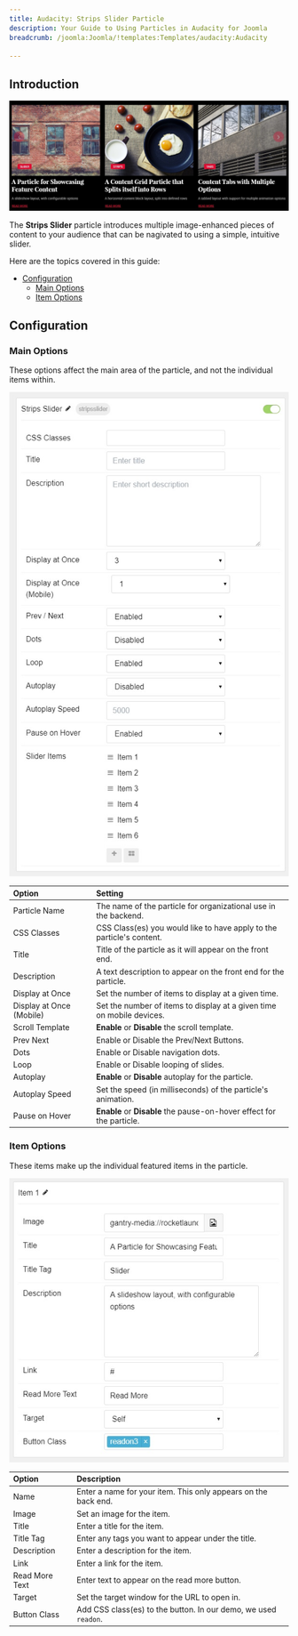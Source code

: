 ```yaml
---
title: Audacity: Strips Slider Particle
description: Your Guide to Using Particles in Audacity for Joomla
breadcrumb: /joomla:Joomla/!templates:Templates/audacity:Audacity

---
```


## Introduction

![](assets/particle_stripsslider1.jpg)

The **Strips Slider** particle introduces multiple image-enhanced pieces of content to your audience that can be nagivated to using a simple, intuitive slider.

Here are the topics covered in this guide:

* [Configuration](#configuration)
    - [Main Options](#main-options)
    - [Item Options](#item-options)

## Configuration

### Main Options

These options affect the main area of the particle, and not the individual items within.

![](assets/particle_stripsslider2.jpg)

| Option                   | Setting                                                               |
|:------------------------ |:--------------------------------------------------------------------- |
| Particle Name            | The name of the particle for organizational use in the backend.       |
| CSS Classes              | CSS Class(es) you would like to have apply to the particle's content. |
| Title                    | Title of the particle as it will appear on the front end.             |
| Description              | A text description to appear on the front end for the particle.       |
| Display at Once          | Set the number of items to display at a given time.                   |
| Display at Once (Mobile) | Set the number of items to display at a given time on mobile devices. |
| Scroll Template             | **Enable** or **Disable** the scroll template.                           |
| Prev Next                | Enable or Disable the Prev/Next Buttons.                              |
| Dots                     | Enable or Disable navigation dots.                                    |
| Loop                     | Enable or Disable looping of slides.                                  |
| Autoplay                 | **Enable** or **Disable** autoplay for the particle.                  |
| Autoplay Speed           | Set the speed (in milliseconds) of the particle's animation.          |
| Pause on Hover           | **Enable** or **Disable** the pause-on-hover effect for the particle. |

### Item Options

These items make up the individual featured items in the particle.

![](assets/particle_stripsslider3.jpg)

| Option          | Description                                                      |
| :-------------- | :--------------------------------------------------------------- |
| Name            | Enter a name for your item. This only appears on the back end.   |
| Image           | Set an image for the item.                                       |
| Title           | Enter a title for the item.                                      |
| Title Tag       | Enter any tags you want to appear under the title.               |
| Description     | Enter a description for the item.                                |
| Link            | Enter a link for the item.                                       |
| Read More Text  | Enter text to appear on the read more button.                    |
| Target          | Set the target window for the URL to open in.                    |
| Button Class    | Add CSS class(es) to the button. In our demo, we used `readon`.  |
